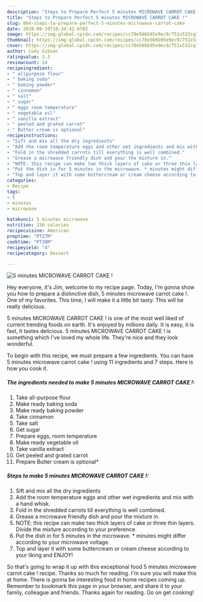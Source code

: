 ```yaml
---
description: "Steps to Prepare Perfect 5 minutes MICROWAVE CARROT CAKE !"
title: "Steps to Prepare Perfect 5 minutes MICROWAVE CARROT CAKE !"
slug: 864-steps-to-prepare-perfect-5-minutes-microwave-carrot-cake
date: 2020-09-10T18:34:42.670Z
image: https://img-global.cpcdn.com/recipes/cc78e566b95e9ec9/751x532cq70/5-minutes-microwave-carrot-cake-recipe-main-photo.jpg
thumbnail: https://img-global.cpcdn.com/recipes/cc78e566b95e9ec9/751x532cq70/5-minutes-microwave-carrot-cake-recipe-main-photo.jpg
cover: https://img-global.cpcdn.com/recipes/cc78e566b95e9ec9/751x532cq70/5-minutes-microwave-carrot-cake-recipe-main-photo.jpg
author: Cody Gibson
ratingvalue: 3.3
reviewcount: 14
recipeingredient:
- " allpurpose flour"
- " baking soda"
- " baking powder"
- " cinnamon"
- " salt"
- " sugar"
- " eggs room temperature"
- " vegetable oil"
- " vanilla extract"
- " peeled and grated carrot"
- " Butter cream is optional"
recipeinstructions:
- "Sift and mix all the dry ingredients"
- "Add the room temperature eggs and other wet ingredients and mix with a hand whisk."
- "Fold in the shredded carrots till everything is well combined."
- "Grease a microwave friendly dish and pour the mixture in."
- "NOTE: this recipe can make two thick layers of cake or three thin layers. Divide the mixture according to your preference."
- "Put the dish in for 5 minutes in the microwave. * minutes might differ according to your microwave voltage."
- "Top and layer it with some buttercream or cream cheese according to your liking and ENJOY!"
categories:
- Recipe
tags:
- 5
- minutes
- microwave

katakunci: 5 minutes microwave 
nutrition: 150 calories
recipecuisine: American
preptime: "PT27M"
cooktime: "PT30M"
recipeyield: "4"
recipecategory: Dessert

---
```



![5 minutes MICROWAVE CARROT CAKE !](https://img-global.cpcdn.com/recipes/cc78e566b95e9ec9/751x532cq70/5-minutes-microwave-carrot-cake-recipe-main-photo.jpg)

Hey everyone, it's Jim, welcome to my recipe page. Today, I'm gonna show you how to prepare a distinctive dish, 5 minutes microwave carrot cake !. One of my favorites. This time, I will make it a little bit tasty. This will be really delicious.

5 minutes MICROWAVE CARROT CAKE ! is one of the most well liked of current trending foods on earth. It's enjoyed by millions daily. It is easy, it is fast, it tastes delicious. 5 minutes MICROWAVE CARROT CAKE ! is something which I've loved my whole life. They're nice and they look wonderful.




To begin with this recipe, we must prepare a few ingredients. You can have 5 minutes microwave carrot cake ! using 11 ingredients and 7 steps. Here is how you cook it.

<!--inarticleads1-->

##### The ingredients needed to make 5 minutes MICROWAVE CARROT CAKE !:

1. Take  all-purpose flour
1. Make ready  baking soda
1. Make ready  baking powder
1. Take  cinnamon
1. Take  salt
1. Get  sugar
1. Prepare  eggs, room temperature
1. Make ready  vegetable oil
1. Take  vanilla extract
1. Get  peeled and grated carrot
1. Prepare  Butter cream is optional*




<!--inarticleads2-->

##### Steps to make 5 minutes MICROWAVE CARROT CAKE !:

1. Sift and mix all the dry ingredients
1. Add the room temperature eggs and other wet ingredients and mix with a hand whisk.
1. Fold in the shredded carrots till everything is well combined.
1. Grease a microwave friendly dish and pour the mixture in.
1. NOTE: this recipe can make two thick layers of cake or three thin layers. Divide the mixture according to your preference.
1. Put the dish in for 5 minutes in the microwave. * minutes might differ according to your microwave voltage.
1. Top and layer it with some buttercream or cream cheese according to your liking and ENJOY!




So that's going to wrap it up with this exceptional food 5 minutes microwave carrot cake ! recipe. Thanks so much for reading. I'm sure you will make this at home. There is gonna be interesting food in home recipes coming up. Remember to bookmark this page in your browser, and share it to your family, colleague and friends. Thanks again for reading. Go on get cooking!
